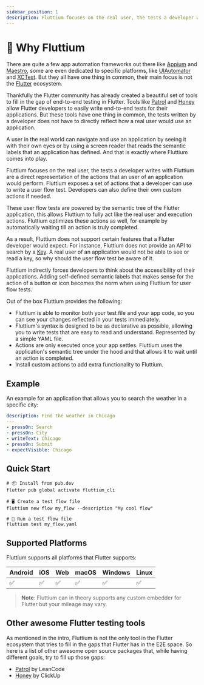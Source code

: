 ```yaml
---
sidebar_position: 1
description: Fluttium focuses on the real user, the tests a developer writes with Fluttium are a direct representation of the actions that an user of an application would perform.
---
```


# 💭 Why Fluttium

There are quite a few app automation frameworks out there like [Appium](https://appium.io)
and [Maestro](https://maestro.mobile.dev), some are even dedicated to specific platforms, like
[UIAutomator](https://developer.android.com/training/testing/other-components/ui-automator) and
[XCTest](https://developer.apple.com/documentation/xctest). But they all have one thing in common,
their main focus is not the [Flutter](https://flutter.dev) ecosystem.

Thankfully the Flutter community has already created a beautiful set of tools to fill in the gap of
end-to-end testing in Flutter. Tools like [Patrol](https://patrol.leancode.co/) and
[Honey](https://honey.dev/) allow Flutter developers to easily write end-to-end tests
for their applications. But these tools have one thing in common, the tests written by a developer
does not have to directly reflect how a real user would use an application.

A user in the real world can navigate and use an application by seeing it with their own eyes or by
using a screen reader that reads the semantic labels that an application has defined. And that is
exactly where Fluttium comes into play.

Fluttium focuses on the real user, the tests a developer writes with Fluttium are a direct
representation of the actions that an user of an application would perform. Fluttium exposes a set
of actions that a developer can use to write a user flow test. Developers can also define their own custom actions if needed.

These user flow tests are powered by the semantic tree of the Flutter application, this allows
Fluttium to fully act like the real user and execution actions. Fluttium optimizes these actions as
well, for example by automatically waiting till an action is truly completed.

As a result, Fluttium does not support certain features that a Flutter developer would expect. For
instance, Fluttium does not provide an API to search by a
[Key](https://api.flutter.dev/flutter/foundation/Key-class.html). A real user of an application
would not be able to see or read a key, so why should the user flow test be aware of it.

Fluttium indirectly forces developers to think about the accessibility of their applications.
Adding self-defined semantic labels that makes sense for the action of a button or icon becomes the
norm when using Fluttium for user flow tests.

Out of the box Fluttium provides the following:

- Fluttium is able to monitor both your test file and your app code, so you can see your changes
  reflected in your tests immediately.
- Fluttium's syntax is designed to be as declarative as possible, allowing you to write tests
  that are easy to read and understand. Represented by a simple YAML file.
- Actions are only executed once your app settles. Fluttium uses the application's semantic tree
  under the hood and that allows it to wait until an action is completed.
- Install custom actions to add extra functionality to Fluttium.

## Example

An example for an application that allows you to search the weather in a specific city:

```yaml
description: Find the weather in Chicago
---
- pressOn: Search
- pressOn: City
- writeText: Chicago
- pressOn: Submit
- expectVisible: Chicago
```

## Quick Start

```shell
# 📦 Install from pub.dev
flutter pub global activate fluttium_cli

# 🖥 Create a test flow file
fluttium new flow my_flow --description "My cool flow"

# 🧪 Run a test flow file
fluttium test my_flow.yaml
```

## Supported Platforms

Fluttium supports all platforms that Flutter supports:

| Android | iOS | Web | macOS | Windows | Linux |
| ------- | --- | --- | ----- | ------- | ----- |
| ✅      | ✅  | ✅  | ✅    | ✅      | ✅    |

> **Note**: Fluttium can in theory supports any custom embedder for Flutter but your mileage may vary.

## Other awesome Flutter testing tools

As mentioned in the intro, Fluttium is not the only tool in the Flutter ecosystem that tries to fill
in the gaps that Flutter has in the E2E space. So here is a list of other awesome open source
packages that, while having different goals, try to fill up those gaps:

- [Patrol](https://patrol.leancode.co/) by LeanCode
- [Honey](https://honey.dev/) by ClickUp
